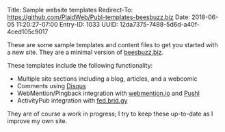 Title: Sample website templates
Redirect-To: https://github.com/PlaidWeb/Publ-templates-beesbuzz.biz
Date: 2018-06-05 11:20:27-07:00
Entry-ID: 1033
UUID: 12da7375-7488-5d6d-a40f-4ced105c9017

These are some sample templates and content files to get you started with a new site. They are a minimal version of [beesbuzz.biz](https://beesbuzz.biz).

These templates include the following functionality:

* Multiple site sections including a blog, articles, and a webcomic
* Comments using [Disqus](https://disqus.com)
* WebMention/Pingback integration with [webmention.io](https://webmention.io) and [Pushl](pushl.md)
* ActivityPub integration with [fed.brid.gy](https://fed.brid.gy)

They are of course a work in progress; I try to keep these up-to-date as I improve my own site.
